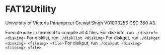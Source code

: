 # FAT12Utility
University of Victoria
Parampreet Grewal Singh
V01003256
CSC 360 A3

Execute `make` in terminal to compile all 4 files.
For diskinfo, run `./diskinfo <diskimg>`
For disklist, run `./disklist <diskimg>`
For diskget, run `./diskget <diskimg> <fileimg> <file>`
For diskput, run `./diskput <diskimg> <fileimg> <file>`